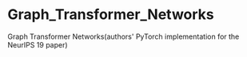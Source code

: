 # Graph_Transformer_Networks
Graph Transformer Networks(authors' PyTorch implementation for the NeurIPS 19 paper)
